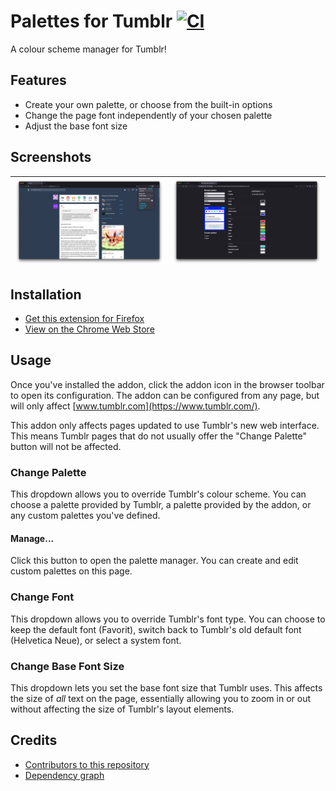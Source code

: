 # Palettes for Tumblr [![CI](https://github.com/AprilSylph/Palettes-for-Tumblr/actions/workflows/ci.yml/badge.svg)](https://github.com/AprilSylph/Palettes-for-Tumblr/actions/workflows/ci.yml)
A colour scheme manager for Tumblr!

## Features
- Create your own palette, or choose from the built-in options
- Change the page font independently of your chosen palette
- Adjust the base font size

## Screenshots

![](https://github.com/AprilSylph/Palettes-for-Tumblr/raw/76fcb149660ff151764038a643dc4dbb8a2176f5/assets/screenshots/Firefox/Screenshot%202022-03-01%20at%205.02.48%20pm.png) | ![](https://github.com/AprilSylph/Palettes-for-Tumblr/raw/76fcb149660ff151764038a643dc4dbb8a2176f5/assets/screenshots/Firefox/Screenshot%202022-03-01%20at%205.16.38%20pm.png)
-- | --

## Installation
- [Get this extension for Firefox](https://addons.mozilla.org/addon/palettes-for-tumblr/)
- [View on the Chrome Web Store](https://chrome.google.com/webstore/detail/kgllgjbdbkempofinoadnlleigmgppfm)

## Usage
Once you've installed the addon, click the addon icon in the browser toolbar to open its configuration. The addon can be configured from any page, but will only affect [www.tumblr.com](https://www.tumblr.com/).

This addon only affects pages updated to use Tumblr's new web interface. This means Tumblr pages that do not usually offer the "Change Palette" button will not be affected.

### Change Palette
This dropdown allows you to override Tumblr's colour scheme. You can choose a palette provided by Tumblr, a palette provided by the addon, or any custom palettes you've defined.

#### Manage...
Click this button to open the palette manager. You can create and edit custom palettes on this page.

### Change Font
This dropdown allows you to override Tumblr's font type. You can choose to keep the default font (Favorit), switch back to Tumblr's old default font (Helvetica Neue), or select a system font.

### Change Base Font Size
This dropdown lets you set the base font size that Tumblr uses. This affects the size of *all* text on the page, essentially allowing you to zoom in or out without affecting the size of Tumblr's layout elements.

## Credits
- [Contributors to this repository](https://github.com/AprilSylph/Palettes-for-Tumblr/graphs/contributors)
- [Dependency graph](https://github.com/AprilSylph/Palettes-for-Tumblr/network/dependencies)
